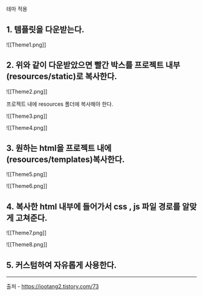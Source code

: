테마 적용


## **1. 템플릿을 다운받는다.**

![[Theme1.png]]


## **2. 위와 같이 다운받았으면 빨간 박스를 프로젝트 내부(resources/static)로 복사한다.**



![[Theme2.png]]

프로젝트 내에 resources 폴더에 복사해야 한다.

![[Theme3.png]]




![[Theme4.png]]


## **3. 원하는 html을 프로젝트 내에 (resources/templates)복사한다.**





![[Theme5.png]]



![[Theme6.png]]





## 4. **복사한 html 내부에 들어가서 css , js 파일 경로를 알맞게 고쳐준다.**



![[Theme7.png]]


![[Theme8.png]]


## **5. 커스텀하여 자유롭게 사용한다.**




---
출처 - https://jootang2.tistory.com/73